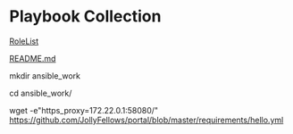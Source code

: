 # Playbook Collection

[RoleList](./requirements/hello.yml)

[README.md](../../../../DaithK/hello/blob/master/README.md)

mkdir ansible_work

cd ansible_work/

wget -e"https_proxy=172.22.0.1:58080/" https://github.com/JollyFellows/portal/blob/master/requirements/hello.yml

